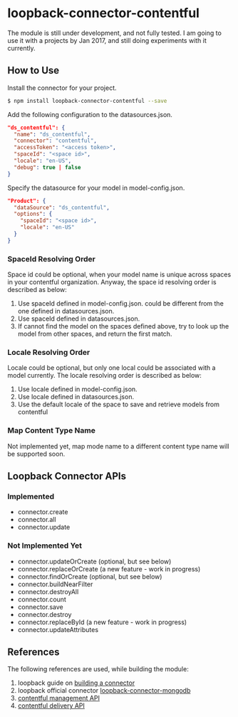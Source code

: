 # loopback-connector-contentful
The module is still under development, and not fully tested. I am going to use it with a projects by Jan 2017, and still doing experiments with it currently.

## How to Use

Install the connector for your project.

```bash
$ npm install loopback-connector-contentful --save
```

Add the following configuration to the datasources.json.

```json
"ds_contentful": {
  "name": "ds_contentful",
  "connector": "contentful",
  "accessToken": "<access token>",
  "spaceId": "<space id>",
  "locale": "en-US",
  "debug": true | false
}
```

Specify the datasource for your model in model-config.json.

```json
"Product": {
  "dataSource": "ds_contentful",
  "options": {
    "spaceId": "<space id>",
    "locale": "en-US"
  }
}
```

### SpaceId Resolving Order

Space id could be optional, when your model name is unique across spaces in your contentful organization.  Anyway, the space id resolving order is described as below:

1. Use spaceId defined in model-config.json. could be different from the one defined in datasources.json. 
2. Use spaceId defined in datasources.json.
3. If cannot find the model on the spaces defined above, try to look up the model from other spaces, and return the first match.

### Locale Resolving Order

Locale could be optional, but only one local could be associated with a model currently. The locale resolving order is described as below:

1. Use locale defined in model-config.json.
2. Use locale defined in datasources.json.
3. Use the default locale of the space to save and retrieve models from contentful

### Map Content Type Name

Not implemented yet, map mode name to a different content type name will be supported soon.

## Loopback Connector APIs

### Implemented

* connector.create
* connector.all
* connector.update

### Not Implemented Yet

- connector.updateOrCreate (optional, but see below)
- connector.replaceOrCreate (a new feature - work in progress)
- connector.findOrCreate (optional, but see below)
- connector.buildNearFilter
- connector.destroyAll
- connector.count
- connector.save
- connector.destroy
- connector.replaceById (a new feature - work in progress)
- connector.updateAttributes 

## References

The following references are used, while building the module:

1. loopback guide on [building a connector](http://loopback.io/doc/en/lb2/Building-a-connector.html)
2. loopback official connector [loopback-connector-mongodb](https://github.com/strongloop/loopback-connector-mongodb)
3. [contentful management API](https://contentful.github.io/contentful-management.js/contentful-management/1.2.1/index.html)
4. [contentful delivery API](https://contentful.github.io/contentful.js/contentful/3.7.0/index.html)

